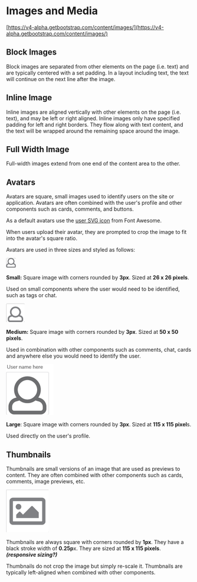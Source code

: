 # Images and Media

[https://v4-alpha.getbootstrap.com/content/images/](https://v4-alpha.getbootstrap.com/content/images/)

## Block Images

Block images are separated from other elements on the page \(i.e. text\) and are typically centered with a set padding. In a layout including text, the text will continue on the next line after the image.

## Inline Image

Inline images are aligned vertically with other elements on the page \(i.e. text\), and may be left or right aligned. Inline images only have specified padding for left and right borders. They flow along with text content, and the text will be wrapped around the remaining space around the image.

## Full Width Image

Full-width images extend from one end of the content area to the other.

## Avatars

Avatars are square, small images used to identify users on the site or application. Avatars are often combined with the user's profile and other components such as cards, comments, and buttons.

As a default avatars use the [user SVG icon](https://fontawesome.com/icons/user?style=solid) from Font Awesome.

When users upload their avatar, they are prompted to crop the image to fit into the avatar's square ratio.

Avatars are used in three sizes and styled as follows:

![](.gitbook/assets/avatar_small.png)

**Small:** Square image with corners rounded by **3px**. Sized at **26 x 26 pixels**.

Used on small components where the user would need to be identified, such as tags or chat.

![](.gitbook/assets/avatar_medium.png)

**Medium:** Square image with corners rounded by **3px**. Sized at **50 x 50 pixels**.

Used in combination with other components such as comments, chat, cards and anywhere else you would need to identify the user.

![](.gitbook/assets/avatar_large.png)

**Large**: Square image with corners rounded by **3px**. Sized at **115 x 115 pixel**s.

Used directly on the user's profile.

## Thumbnails

Thumbnails are small versions of an image that are used as previews to content. They are often combined with other components such as cards, comments, image previews, etc.

![](.gitbook/assets/thumbnail.png)

Thumbnails are always square with corners rounded by **1px**. They have a black stroke width of **0.25p**x. They are sized at **115 x 115 pixels**. _**\(responsive sizing?\)**_

Thumbnails do not crop the image but simply re-scale it. Thumbnails are typically left-aligned when combined with other components.

